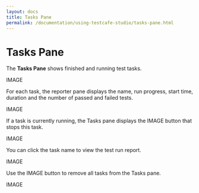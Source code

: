 ```yaml
---
layout: docs
title: Tasks Pane
permalink: /documentation/using-testcafe-studio/tasks-pane.html
---
```

# Tasks Pane

The **Tasks Pane** shows finished and running test tasks.

IMAGE

For each task, the reporter pane displays the name, run progress, start time, duration and the number of passed and failed tests.

IMAGE

If a task is currently running, the Tasks pane displays the IMAGE button that stops this task.

IMAGE

You can click the task name to view the test run report.

IMAGE

Use the IMAGE button to remove all tasks from the Tasks pane.

IMAGE
